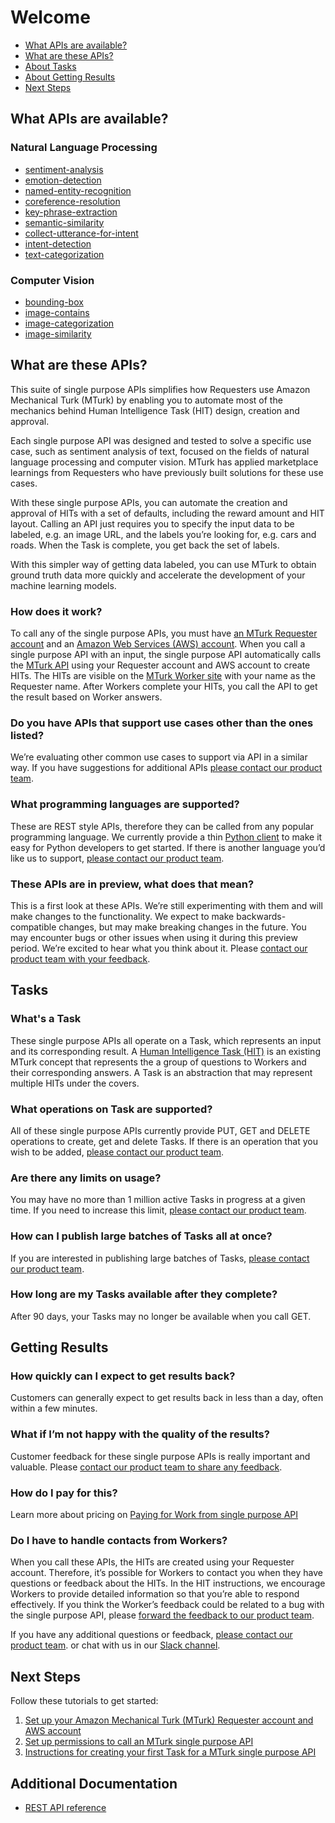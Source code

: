 # Welcome

* [What APIs are available?](#what-apis-are-available)
* [What are these APIs?](#what-are-these-apis)
* [About Tasks](#tasks)
* [About Getting Results](#getting-results)
* [Next Steps](#next-steps)

## What APIs are available?

### Natural Language Processing

* [sentiment-analysis](docs/sentiment-analysis/readme.md#sentiment-analysis-api)
* [emotion-detection](docs/emotion-detection/readme.md#emotion-detection-api)
* [named-entity-recognition](docs/named-entity-recognition/readme.md)
* [coreference-resolution](docs/coreference-resolution/readme.md#coreference-resolution-api)
* [key-phrase-extraction](docs/key-phrase-extraction/readme.md)
* [semantic-similarity](docs/semantic-similarity/readme.md)
* [collect-utterance-for-intent](docs/collect-utterance-for-intent/readme.md#collect-utterance-for-intent-api)
* [intent-detection](docs/intent-detection/readme.md)
* [text-categorization](docs/text-categorization/readme.md)

### Computer Vision
* [bounding-box](docs/bounding-box/readme.md)
* [image-contains](docs/image-contains/readme.md)
* [image-categorization](docs/image-categorization/readme.md)
* [image-similarity](docs/image-similarity/readme.md)

## What are these APIs?

This suite of single purpose APIs simplifies how Requesters use Amazon Mechanical Turk (MTurk) by enabling you to automate most of the mechanics behind Human Intelligence Task (HIT) design, creation and approval.  

Each single purpose API was designed and tested to solve a specific use case, such as sentiment analysis of text, focused on the fields of natural language processing and computer vision.  MTurk has applied marketplace learnings from Requesters who have previously built solutions for these use cases. 

With these single purpose APIs, you can automate the creation and approval of HITs with a set of defaults, including the reward amount and HIT layout.  Calling an API just requires you to specify the input data to be labeled, e.g. an image URL, and the labels you’re looking for, e.g. cars and roads.  When the Task is complete, you get back the set of labels.

With this simpler way of getting data labeled, you can use MTurk to obtain ground truth data more quickly and accelerate the development of your machine learning models.

### How does it work?
To call any of the single purpose APIs, you must have [an MTurk Requester account] and an [Amazon Web Services (AWS) account]. When you call a single purpose API with an input, the single purpose API automatically calls the [MTurk API] using your Requester account and AWS account to create HITs. The HITs are visible on the [MTurk Worker site] with your name as the Requester name. After Workers complete your HITs, you call the API to get the result based on Worker answers.

### Do you have APIs that support use cases other than the ones listed?
We’re evaluating other common use cases to support via API in a similar way. If you have suggestions for additional APIs [please contact our product team].

### What programming languages are supported?
These are REST style APIs, therefore they can be called from any popular programming language. We currently provide a thin [Python client] to make it easy for Python developers to get started. If there is another language you’d like us to support, [please contact our product team].

### These APIs are in preview, what does that mean?
This is a first look at these APIs. We’re still experimenting with them and will make changes to the functionality. We expect to make backwards-compatible changes, but may make breaking changes in the future. You may encounter bugs or other issues when using it during this preview period. We’re excited to hear what you think about it. Please [contact our product team with your feedback].

## Tasks

### What's a Task

These single purpose APIs all operate on a Task, which represents an input and its corresponding result.  A [Human Intelligence Task (HIT)] is an existing MTurk concept that represents the a group of questions to Workers and their corresponding answers.  A Task is an abstraction that may represent multiple HITs under the covers.

### What operations on Task are supported?
All of these single purpose APIs currently provide PUT, GET and DELETE operations to create, get and delete Tasks. If there is an operation that you wish to be added, [please contact our product team].

### Are there any limits on usage?
You may have no more than 1 million active Tasks in progress at a given time. If you need to increase this limit, [please contact our product team].

### How can I publish large batches of Tasks all at once?
If you are interested in publishing large batches of Tasks, [please contact our product team].

### How long are my Tasks available after they complete?
After 90 days, your Tasks may no longer be available when you call GET.

## Getting Results
### How quickly can I expect to get results back?
Customers can generally expect to get results back in less than a day, often within a few minutes.

### What if I’m not happy with the quality of the results?
Customer feedback for these single purpose APIs is really important and valuable. Please [contact our product team to share any feedback].

### How do I pay for this?
Learn more about pricing on [Paying for Work from single purpose API]

### Do I have to handle contacts from Workers?
When you call these APIs, the HITs are created using your Requester account. Therefore, it’s possible for Workers to contact you when they have questions or feedback about the HITs. In the HIT instructions, we encourage Workers to provide detailed information so that you’re able to respond effectively. If you think the Worker’s feedback could be related to a bug with the single purpose API, please [forward the feedback to our product team].

If you have any additional questions or feedback, [please contact our product team]. or chat with us in our [Slack channel].

## Next Steps

Follow these tutorials to get started:
1. [Set up your Amazon Mechanical Turk (MTurk) Requester account and AWS account]
1. [Set up permissions to call an MTurk single purpose API]
1. [Instructions for creating your first Task for a MTurk single purpose API]

## Additional Documentation
* [REST API reference]


[an MTurk Requester account]: https://requester.mturk.com/developer
[Amazon Web Services (AWS) account]: https://aws.amazon.com/
[MTurk API]: https://aws.amazon.com/documentation/mturk/
[MTurk Worker site]: https://www.mturk.com



[Python client]: https://github.com/awslabs/mturk-crowd-beta-client-python
[contact our product team with your feedback]: mailto:mturk-requester-preview@amazon.com
[Paying for Work from single purpose API]: https://medium.com/@mechanicalturk/paying-for-work-from-preview-api-481ab24da26d
[forward the feedback to our product team]: mailto:mturk-requester-preview@amazon.com
[please contact our product team]: mailto:mturk-requester-preview@amazon.com
[contact our product team to share any feedback]: mailto:mturk-requester-preview@amazon.com
[Slack channel]: https://amzn-mturk.slack.com/
[Human Intelligence Task (HIT)]: http://docs.aws.amazon.com/AWSMechTurk/latest/AWSMechanicalTurkRequester/Concepts_HITsArticle.html

[Set up your Amazon Mechanical Turk (MTurk) Requester account and AWS account]: docs/step_0_setup_accounts.md
[Set up permissions to call an MTurk single purpose API]: docs/step_1_setup_aws_user.md
[Instructions for creating your first Task for a MTurk single purpose API]: docs/step_2_first_task.md
[REST API reference]: docs/REST.md
